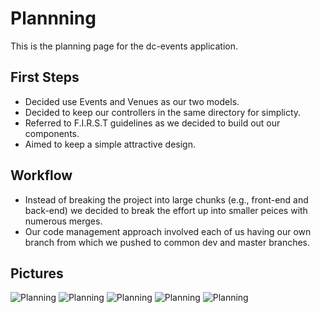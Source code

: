 # Plannning
This is the planning page for the dc-events application.

## First Steps

- Decided use Events and Venues as our two models.
- Decided to keep our controllers in the same directory for simplicty.
- Referred to F.I.R.S.T guidelines as we decided to build out our components.
- Aimed to keep a simple attractive design.

## Workflow

- Instead of breaking the project into large chunks (e.g., front-end and back-end) we decided to break the effort up into smaller peices with numerous merges.
- Our code management approach involved each of us having our own branch from which we pushed to common dev and master branches.

## Pictures
![Planning](/IMG_1039.JPG)
![Planning](/IMG_1040.JPG)
![Planning](/IMG_1041.JPG)
![Planning](/IMG_1043.JPG)
![Planning](/IMG_1044.JPG)
